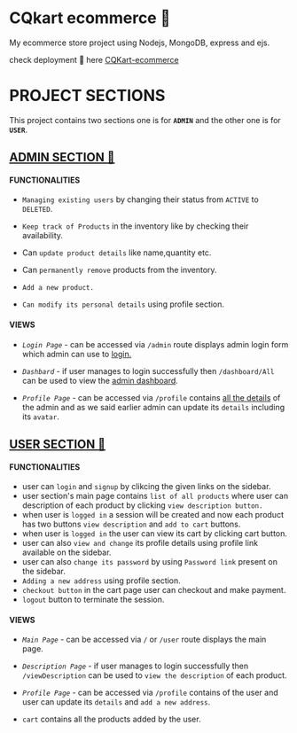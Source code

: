 # CQkart ecommerce 🛒

My ecommerce store project using Nodejs, MongoDB, express and ejs.

check deployment 🚀 here [CQKart-ecommerce](https://cqkart-ecomm.herokuapp.com/)

# PROJECT SECTIONS

This project contains two sections one is for **`ADMIN`** and the other one is for **`USER`**.

## [ADMIN SECTION 🔗](https://cqkart-ecomm.herokuapp.com/admin)

#### FUNCTIONALITIES

- `Managing existing users` by changing their status from `ACTIVE` to `DELETED`.

- `Keep track of Products` in the inventory like by checking their availability.

- Can `update product details` like name,quantity etc.

- Can `permanently remove` products from the inventory.

- `Add a new product.`

- `Can modify its personal details` using profile section.

#### **VIEWS**

- _`Login Page`_ - can be accessed via `/admin` route displays admin login form which admin can use to [login.](https://cqkart-ecomm.herokuapp.com/admin)

- _`Dashbard`_ - if user manages to login successfully then `/dashboard/All` can be used to view the [admin dashboard](https://cqkart-ecomm.herokuapp.com/dashboard/All).

- _`Profile Page`_ - can be accessed via `/profile` contains [all the details](https://cqkart-ecomm.herokuapp.com/profile) of the admin and as we said earlier admin can update its `details` including its `avatar`.

## [USER SECTION 🔗](https://cqkart-ecomm.herokuapp.com/)

#### FUNCTIONALITIES

- user can `login` and `signup` by clikcing the given links on the sidebar.
- user section's main page contains `list of all products` where user can description of each product by clicking `view description button.`
- when user is `logged in` a session will be created and now each product has two buttons `view description` and `add to cart` buttons.
- when user is `logged in` the user can view its cart by clicking cart button.
- user can also `view and change` its profile details using profile link available on the sidebar.
- user can also `change its password` by using `Password link` present on the sidebar.
- `Adding a new address` using profile section.
- `checkout button` in the cart page user can checkout and make payment.
- `logout` button to terminate the session.

#### **VIEWS**

- _`Main Page`_ - can be accessed via `/` or `/user` route displays the main page.

- _`Description Page`_ - if user manages to login successfully then `/viewDescription` can be used to `view the description` of each product.

- _`Profile Page`_ - can be accessed via `/profile` contains of the user and user can update its `details` and `add a new address`.

- `cart` contains all the products added by the user.
